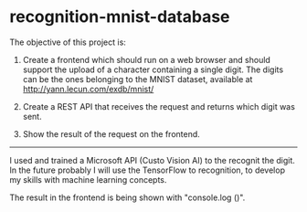 # recognition-mnist-database

The objective of this project is:
1. Create a frontend which should run on a web browser and should support the upload of a character containing a single digit.
The digits can be the ones belonging to the MNIST dataset, available at http://yann.lecun.com/exdb/mnist/

2. Create a REST API that receives the request and returns which digit was sent.

3. Show the result of the request on the frontend.

----------------------------------------------------------------------------------------------------------------------------
I used and trained a Microsoft API (Custo Vision AI) to the recognit the digit. In the future probably I will use the TensorFlow to recognition, to develop my skills with machine learning concepts.

The result in the frontend is being shown with "console.log ()".
